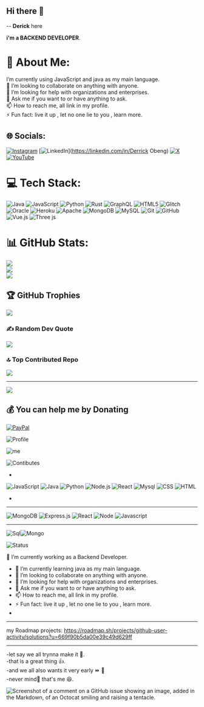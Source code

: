 ## Hi there 👋



--
**Derick** here



**i'm a BACKEND DEVELOPER**.
# 💫 About Me:
I’m currently using JavaScript and java as my main language.<br>👯 I’m looking to collaborate on anything with anyone.<br>🤔 I’m looking for help with organizations and enterprises.<br>💬 Ask me if you want to or have anything to ask.<br>📫 How to reach me, all link in my profile.<br>⚡ Fun fact: live it up , let no one lie to you , learn more.


## 🌐 Socials:
[![Instagram](https://img.shields.io/badge/Instagram-%23E4405F.svg?logo=Instagram&logoColor=white)](https://instagram.com/do.a_doa) [![LinkedIn](https://img.shields.io/badge/LinkedIn-%230077B5.svg?logo=linkedin&logoColor=white)](https://linkedin.com/in/Derrick Obeng) [![X](https://img.shields.io/badge/X-black.svg?logo=X&logoColor=white)](https://x.com/@22_Samuel_TS) [![YouTube](https://img.shields.io/badge/YouTube-%23FF0000.svg?logo=YouTube&logoColor=white)](https://youtube.com/@@Derrobe) 

# 💻 Tech Stack:
![Java](https://img.shields.io/badge/java-%23ED8B00.svg?style=for-the-badge&logo=openjdk&logoColor=white) ![JavaScript](https://img.shields.io/badge/javascript-%23323330.svg?style=for-the-badge&logo=javascript&logoColor=%23F7DF1E) ![Python](https://img.shields.io/badge/python-3670A0?style=for-the-badge&logo=python&logoColor=ffdd54) ![Rust](https://img.shields.io/badge/rust-%23000000.svg?style=for-the-badge&logo=rust&logoColor=white) ![GraphQL](https://img.shields.io/badge/-GraphQL-E10098?style=for-the-badge&logo=graphql&logoColor=white) ![HTML5](https://img.shields.io/badge/html5-%23E34F26.svg?style=for-the-badge&logo=html5&logoColor=white) ![Glitch](https://img.shields.io/badge/glitch-%233333FF.svg?style=for-the-badge&logo=glitch&logoColor=white) ![Oracle](https://img.shields.io/badge/Oracle-F80000?style=for-the-badge&logo=oracle&logoColor=white) ![Heroku](https://img.shields.io/badge/heroku-%23430098.svg?style=for-the-badge&logo=heroku&logoColor=white) ![Apache](https://img.shields.io/badge/apache-%23D42029.svg?style=for-the-badge&logo=apache&logoColor=white) ![MongoDB](https://img.shields.io/badge/MongoDB-%234ea94b.svg?style=for-the-badge&logo=mongodb&logoColor=white) ![MySQL](https://img.shields.io/badge/mysql-4479A1.svg?style=for-the-badge&logo=mysql&logoColor=white) ![Git](https://img.shields.io/badge/git-%23F05033.svg?style=for-the-badge&logo=git&logoColor=white) ![GitHub](https://img.shields.io/badge/github-%23121011.svg?style=for-the-badge&logo=github&logoColor=white) ![Vue.js](https://img.shields.io/badge/vue.js-%2335495e.svg?style=for-the-badge&logo=vuedotjs&logoColor=%234FC08D) ![Three js](https://img.shields.io/badge/threejs-black?style=for-the-badge&logo=three.js&logoColor=white)
# 📊 GitHub Stats:
![](https://github-readme-stats.vercel.app/api?username=Derick-Obeng&theme=material-palenight&hide_border=false&include_all_commits=false&count_private=false)<br/>
![](https://github-readme-streak-stats.herokuapp.com/?user=Derick-Obeng&theme=material-palenight&hide_border=false)<br/>
![](https://github-readme-stats.vercel.app/api/top-langs/?username=Derick-Obeng&theme=material-palenight&hide_border=false&include_all_commits=false&count_private=false&layout=compact)

## 🏆 GitHub Trophies
![](https://github-profile-trophy.vercel.app/?username=Derick-Obeng&theme=gruvbox_light&no-frame=false&no-bg=true&margin-w=4)

### ✍️ Random Dev Quote
![](https://quotes-github-readme.vercel.app/api?type=horizontal&theme=merko)

### 🔝 Top Contributed Repo
![](https://github-contributor-stats.vercel.app/api?username=Derick-Obeng&limit=5&theme=gruvbox_light&combine_all_yearly_contributions=true)

---
[![](https://visitcount.itsvg.in/api?id=Derick-Obeng&icon=0&color=0)](https://visitcount.itsvg.in)

  ## 💰 You can help me by Donating
  [![PayPal](https://img.shields.io/badge/PayPal-00457C?style=for-the-badge&logo=paypal&logoColor=white)](https://paypal.me/Support) 

  
<!-- Proudly created with GPRM ( https://gprm.itsvg.in ) -->




![Profile](https://github-readme-stats.vercel.app/api?username=DerrickObeng&theme=default&show_icons=true&count_private=false&hide_border=false&include_all_commits=false&custom_title=Derick%20Obeng's%20GitHub%20Stats)




![me](https://github-readme-stats.vercel.app/api?username=DerrickObeng&theme=default&show_icons=true&hide_border=true&count_private=true&rank_icon=github&custom_title=Derick%20Obeng's%20GitHub%20Stats&show_=true&from=Derrickobeng)




![Contibutes](https://github-readme-streak-stats.herokuapp.com/?user=DerrickObeng&theme=default&hide_border=true&show_icon=true&count_icon=5)






-
![JavaScript](https://img.shields.io/badge/JavaScript-yellow?logo=javascript&logoColor=white&style=flat-square)
![Java](https://img.shields.io/badge/Java-white0orange?logo=java&logoColor=white&style=flat-square)
![Python](https://img.shields.io/badge/Python-blue?logo=python&logoColor=white&style=flat-square)
![Node.js](https://img.shields.io/badge/Node.js-green?logo=node.js&logoColor=white&style=flat-square)
![React](https://img.shields.io/badge/React-blue?logo=react&logocolor=white&style=flat-square)
![Mysql](https://img.shields.io/badge/MySQL-fiineblue?logo=mysql&logoColor=black&style=flat-square)
![CSS](https://img.shields.io/badge/CSS-orange?logo=css3&logoColor=white&style=flat-square)
![HTML](https://img.shields.io/badge/HTML-blue?logo=html5&logoColor=orange&style=flat-square)

-

----
![MongoDB](https://img.shields.io/badge/MongoDB-%2347A248?style=for-the-badge&logo=mongodb&logoColor=white)
![Express.js](https://img.shields.io/badge/Express.js-%23404d59?style=for-the-badge&logo=express&logoColor=white)
![React](https://img.shields.io/badge/React-blue?style=for-the-badge&logo=react&logoColor=whiteblue)
![Node](https://img.shields.io/badge/Node.js-%23A8B9CC?style=for-the-badge&logo=node.js&logoColor=white)
![Javascript](https://img.shields.io/badge/Javascript-yellow?style=for-the-badge&logo=javascript&logoColor=black)

---




![Sql](https://img.shields.io/badge/SQL-yellow?logo=sql&logoColor=blue&style=flat-square)![Mongo](https://img.shields.io/badge/Mongo-green?logo=mongo&logoColor=white&style=flat-square)





![Status](https://img.shields.io/badge/status-active-brightgreen?java&logoColor=white&style=flat-square
)






<!--
**Derick-Obeng/Derick-Obeng** is a ✨ _special_ ✨ repository because its `README.md` (this file) appears on your GitHub profile.

Here are some ideas to get you started:


- 🔭 I’m currently working on ...
- 🌱 I’m currently learning ...
- 👯 I’m looking to collaborate on ...
- 🤔 I’m looking for help with ...
- 💬 Ask me about ...
- 📫 How to reach me: ...
- 😄 Pronouns: ...
- ⚡ Fun fact: ...
-->
🔭 I’m currently working as a Backend Developer.
- 🌱 I’m currently learning java as my main language.
- 👯 I’m looking to collaborate on anything with anyone.
- 🤔 I’m looking for help with organizations and enterprises.
- 💬 Ask me if you want to or have anything to ask.
- 📫 How to reach me, all link in my profile.
- ⚡ Fun fact: live it up , let no one lie to you , learn more.
- 



----

my Roadmap projects: https://roadmap.sh/projects/github-user-activity/solutions?u=669f90b5da00e39c49d629ff

----



-let say we all trynna make it 🥇.  
-that is a great thing 👍.  
-and we all also wants it very early ⏩ 🚤  
-never mind🙂 that's me 😆.  


![Screenshot of a comment on a GitHub issue showing an image, added in the Markdown, of an Octocat smiling and raising a tentacle.](https://avatars0.githubusercontent.com/u/14798731?s=1000&v=10&backgroundColor=black)

